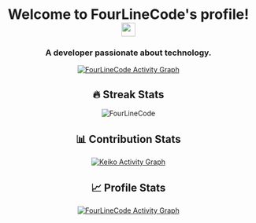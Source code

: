 <h1 align="center">
  Welcome to FourLineCode's profile!
  <img src="https://media.giphy.com/media/hvRJCLFzcasrR4ia7z/giphy.gif" width="28">
</h1>

<h3 align="center">A developer passionate about technology.</h3>

<p align="center">
  <a href="https://github-readme-stats.vercel.app/api/top-langs/?username=FourLineCode&theme=dracula&langs_count=6&layout=compact&hide=css"><img alt="FourLineCode Activity Graph" src="https://github-readme-stats.vercel.app/api/top-langs/?username=FourLineCode&theme=dracula&langs_count=6&layout=compact&hide=css" /></a>
 </p>

<h2 align="center">🔥 Streak Stats</h2>

<p align="center">
  <img src="http://github-readme-streak-stats.herokuapp.com?user=FourLineCode&theme=dracula" alt="FourLineCode" />
</p>

<h2 align="center">📊 Contribution Stats</h2>

<p align="center">
<a href="https://github.com/ashutosh00710/github-readme-activity-graph"><img alt="Keiko Activity Graph" src="https://activity-graph.herokuapp.com/graph?username=FourLineCode&bg_color=1F222E&color=F8D866&line=F85D7F&point=FFFFFF&hide_border=true" /></a>
</p>

<h2 align="center">📈 Profile Stats</h2>

<p align="center">
<a  href="https://github-readme-stats.vercel.app/api?username=FourLineCode&count_private=true&show_icons=true&theme=dracula"><img alt="FourLineCode Activity Graph" src="https://github-readme-stats.vercel.app/api?username=FourLineCode&count_private=true&show_icons=true&theme=dracula" /></a>
  
</p>

